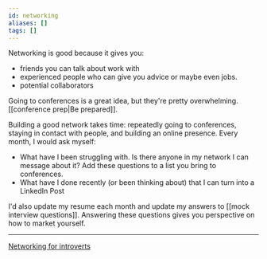 ```yaml
---
id: networking
aliases: []
tags: []
---
```


Networking is good because it gives you:

 - friends you can talk about work with
 - experienced people who can give you advice or maybe even jobs.
 - potential collaborators

Going to conferences is a great idea, but they're pretty overwhelming. [[conference prep|Be prepared]].

Building a good network takes time: repeatedly going to conferences, staying in contact with people, and building an online presence. Every month, I would ask myself:

 - What have I been struggling with. Is there anyone in my network I can message about it? Add these questions to a list you bring to conferences.
 - What have I done recently (or been thinking about) that I can turn into a LinkedIn Post

I'd also update my resume each month and update my answers to [[mock interview questions]]. Answering these questions gives you perspective on how to market yourself.

------------

[Networking for introverts](https://www.youtube.com/watch?v=g7yfZ6GHh8s)
